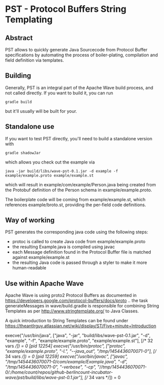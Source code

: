 
# PST - Protocol Buffers String Templating

## Abstract

PST allows to quickly generate Java Sourcecode from Protocol Buffer
specifications by automating the process of boiler-plating, compilation and
field definition via templates.

## Building

Generally, PST is an integral part of the Apache Wave build process, and not
called directly. If you want to build it, you can run

  `gradle build`

but it'll usually will be built for your.

## Standalone use

If you want to test PST directly, you'll need to build a standalone version
with

  `gradle shadowJar`

which allows you check out the example via

  `java -jar build/libs/wave-pst-0.1.jar -d example -f example/example.proto example/example.st`

which will result in example/com/example/Person.java being created from the
Protobuf definition of the Person schema in example/example.proto.

The boilerplate code will be coming from example/example.st, which references
example/broto.st, providing the per-field code definitions.

## Way of working

PST generates the corresponding java code using the following steps:

* protoc is called to create Java code from example/example.proto
* the resulting Example.java is compiled using javac
* each Message definition found in the Protocol Buffer file is matched against
  example/example.st
* the resulting Java code is passed through a styler to make it more human-readable

## Use within Apache Wave

Apache Wave is using proto2 Protocol Buffers as documented in
https://developers.google.com/protocol-buffers/docs/proto .. the task
generateMessages in wave/build.gradle is responsible for combining String
Templates as per http://www.stringtemplate.org/ to Java Classes.

A quick introduction to String Templates can be found under
https://theantlrguy.atlassian.net/wiki/display/ST/Five+minute+Introduction

execve("/usr/bin/java", ["java", "-jar", "build/libs/wave-pst-0.1.jar", "-d", "example", "-f", "example/example.proto", "example/example.st"], [/* 32 vars */]) = 0
[pid 12254] execve("/usr/bin/protoc", ["protoc", "example/example.proto", "-I.", "--java_out", "/tmp/1454436070071-0"], [/* 34 vars */]) = 0
[pid 12259] execve("/usr/bin/javac", ["javac", "/tmp/1454436070071-0/com/example/Example.java", "-d", "/tmp/1454436070071-0", "-verbose", "-cp", "//tmp/1454436070071-0/:/home/count/repos/github-berlincount-incubator-wave/pst/build/libs/wave-pst-0.1.jar"], [/* 34 vars */]) = 0
